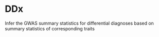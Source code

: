 # DDx
Infer the GWAS summary statistics for differential diagnoses based on summary statistics of corresponding traits
